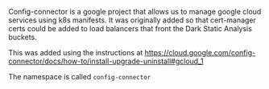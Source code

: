 Config-connector is a google project that allows us to manage google cloud
services using k8s manifests. It was originally added so that cert-manager
certs could be added to load balancers that front the Dark Static Analysis
buckets.

This was added using the instructions at
https://cloud.google.com/config-connector/docs/how-to/install-upgrade-uninstall#gcloud_1

The namespace is called `config-connector`
